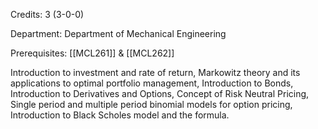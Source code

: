 Credits: 3 (3-0-0)

Department: Department of Mechanical Engineering

Prerequisites: [[MCL261]] & [[MCL262]]

Introduction to investment and rate of return, Markowitz theory and its applications to optimal portfolio management, Introduction to Bonds, Introduction to Derivatives and Options, Concept of Risk Neutral Pricing, Single period and multiple period binomial models for option pricing, Introduction to Black Scholes model and the formula.